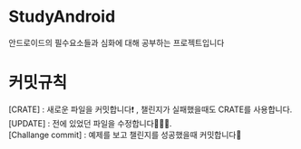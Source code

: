 # StudyAndroid
안드로이드의 필수요소들과 심화에 대해 공부하는 프로젝트입니다

# 커밋규칙 

[CRATE] : 새로운 파일을 커밋합니다❗️ , 챌린지가 실패했을때도 CRATE를 사용합니다.  
  [UPDATE] : 전에 있었던 파일을 수정합니다🧑🏻‍🔧.  
  [Challange commit] : 예제를 보고 챌린지를 성공했을때 커밋합니다👻  
